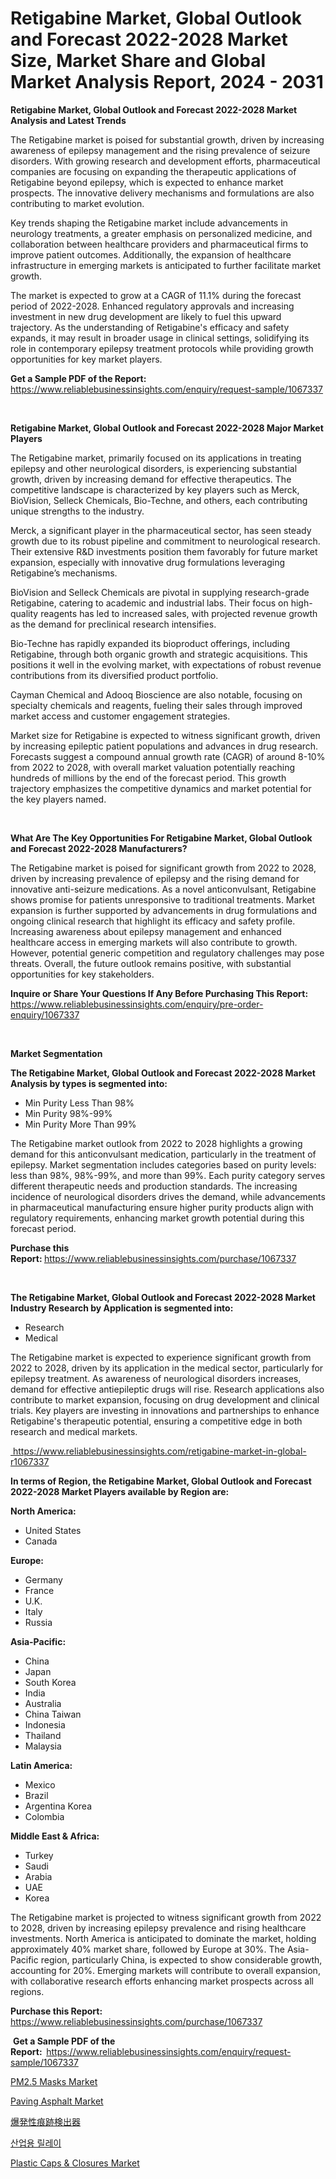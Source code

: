 <p><h1>Retigabine Market, Global Outlook and Forecast 2022-2028 Market Size, Market Share and Global Market Analysis Report, 2024 - 2031</h1></p><p><strong>Retigabine Market, Global Outlook and Forecast 2022-2028 Market Analysis and Latest Trends</strong></p>
<p><p>The Retigabine market is poised for substantial growth, driven by increasing awareness of epilepsy management and the rising prevalence of seizure disorders. With growing research and development efforts, pharmaceutical companies are focusing on expanding the therapeutic applications of Retigabine beyond epilepsy, which is expected to enhance market prospects. The innovative delivery mechanisms and formulations are also contributing to market evolution.</p><p>Key trends shaping the Retigabine market include advancements in neurology treatments, a greater emphasis on personalized medicine, and collaboration between healthcare providers and pharmaceutical firms to improve patient outcomes. Additionally, the expansion of healthcare infrastructure in emerging markets is anticipated to further facilitate market growth.</p><p>The market is expected to grow at a CAGR of 11.1% during the forecast period of 2022-2028. Enhanced regulatory approvals and increasing investment in new drug development are likely to fuel this upward trajectory. As the understanding of Retigabine's efficacy and safety expands, it may result in broader usage in clinical settings, solidifying its role in contemporary epilepsy treatment protocols while providing growth opportunities for key market players.</p></p>
<p><strong>Get a Sample PDF of the Report:&nbsp;</strong> <a href="https://www.reliablebusinessinsights.com/enquiry/request-sample/1067337">https://www.reliablebusinessinsights.com/enquiry/request-sample/1067337</a></p>
<p>&nbsp;</p>
<p><strong>Retigabine Market, Global Outlook and Forecast 2022-2028 Major Market Players</strong></p>
<p><p>The Retigabine market, primarily focused on its applications in treating epilepsy and other neurological disorders, is experiencing substantial growth, driven by increasing demand for effective therapeutics. The competitive landscape is characterized by key players such as Merck, BioVision, Selleck Chemicals, Bio-Techne, and others, each contributing unique strengths to the industry.</p><p>Merck, a significant player in the pharmaceutical sector, has seen steady growth due to its robust pipeline and commitment to neurological research. Their extensive R&D investments position them favorably for future market expansion, especially with innovative drug formulations leveraging Retigabine’s mechanisms.</p><p>BioVision and Selleck Chemicals are pivotal in supplying research-grade Retigabine, catering to academic and industrial labs. Their focus on high-quality reagents has led to increased sales, with projected revenue growth as the demand for preclinical research intensifies.</p><p>Bio-Techne has rapidly expanded its bioproduct offerings, including Retigabine, through both organic growth and strategic acquisitions. This positions it well in the evolving market, with expectations of robust revenue contributions from its diversified product portfolio.</p><p>Cayman Chemical and Adooq Bioscience are also notable, focusing on specialty chemicals and reagents, fueling their sales through improved market access and customer engagement strategies.</p><p>Market size for Retigabine is expected to witness significant growth, driven by increasing epileptic patient populations and advances in drug research. Forecasts suggest a compound annual growth rate (CAGR) of around 8-10% from 2022 to 2028, with overall market valuation potentially reaching hundreds of millions by the end of the forecast period. This growth trajectory emphasizes the competitive dynamics and market potential for the key players named.</p></p>
<p>&nbsp;</p>
<p><strong>What Are The Key Opportunities For Retigabine Market, Global Outlook and Forecast 2022-2028 Manufacturers?</strong></p>
<p><p>The Retigabine market is poised for significant growth from 2022 to 2028, driven by increasing prevalence of epilepsy and the rising demand for innovative anti-seizure medications. As a novel anticonvulsant, Retigabine shows promise for patients unresponsive to traditional treatments. Market expansion is further supported by advancements in drug formulations and ongoing clinical research that highlight its efficacy and safety profile. Increasing awareness about epilepsy management and enhanced healthcare access in emerging markets will also contribute to growth. However, potential generic competition and regulatory challenges may pose threats. Overall, the future outlook remains positive, with substantial opportunities for key stakeholders.</p></p>
<p><strong>Inquire or Share Your Questions If Any Before Purchasing This Report:</strong> <a href="https://www.reliablebusinessinsights.com/enquiry/pre-order-enquiry/1067337">https://www.reliablebusinessinsights.com/enquiry/pre-order-enquiry/1067337</a></p>
<p>&nbsp;</p>
<p><strong>Market Segmentation</strong></p>
<p><strong>The Retigabine Market, Global Outlook and Forecast 2022-2028 Market Analysis by types is segmented into:</strong></p>
<p><ul><li>Min Purity Less Than 98%</li><li>Min Purity 98%-99%</li><li>Min Purity More Than 99%</li></ul></p>
<p><p>The Retigabine market outlook from 2022 to 2028 highlights a growing demand for this anticonvulsant medication, particularly in the treatment of epilepsy. Market segmentation includes categories based on purity levels: less than 98%, 98%-99%, and more than 99%. Each purity category serves different therapeutic needs and production standards. The increasing incidence of neurological disorders drives the demand, while advancements in pharmaceutical manufacturing ensure higher purity products align with regulatory requirements, enhancing market growth potential during this forecast period.</p></p>
<p><strong>Purchase this Report:&nbsp;</strong><a href="https://www.reliablebusinessinsights.com/purchase/1067337">https://www.reliablebusinessinsights.com/purchase/1067337</a></p>
<p>&nbsp;</p>
<p><strong>The Retigabine Market, Global Outlook and Forecast 2022-2028 Market Industry Research by Application is segmented into:</strong></p>
<p><ul><li>Research</li><li>Medical</li></ul></p>
<p><p>The Retigabine market is expected to experience significant growth from 2022 to 2028, driven by its application in the medical sector, particularly for epilepsy treatment. As awareness of neurological disorders increases, demand for effective antiepileptic drugs will rise. Research applications also contribute to market expansion, focusing on drug development and clinical trials. Key players are investing in innovations and partnerships to enhance Retigabine's therapeutic potential, ensuring a competitive edge in both research and medical markets.</p></p>
<p><a href="https://www.reliablebusinessinsights.com/retigabine-market-in-global-r1067337">&nbsp;https://www.reliablebusinessinsights.com/retigabine-market-in-global-r1067337</a></p>
<p><strong>In terms of Region, the Retigabine Market, Global Outlook and Forecast 2022-2028 Market Players available by Region are:</strong></p>
<p>
    <p> <strong> North America: </strong>
        <ul>
            <li>United States</li>
            <li>Canada</li>
        </ul>
        </p> 
    <p> <strong> Europe: </strong>
        <ul>
            <li>Germany</li>
            <li>France</li>
            <li>U.K.</li>
            <li>Italy</li>
            <li>Russia</li>
        </ul>
        </p> 
    <p> <strong> Asia-Pacific: </strong>
        <ul>
            <li>China</li>
            <li>Japan</li>
            <li>South Korea</li>
            <li>India</li>
            <li>Australia</li>
            <li>China Taiwan</li>
            <li>Indonesia</li>
            <li>Thailand</li>
            <li>Malaysia</li>
        </ul>
        </p> 
    <p> <strong> Latin America: </strong>
        <ul>
            <li>Mexico</li>
            <li>Brazil</li>
            <li>Argentina Korea</li>
            <li>Colombia</li>
        </ul>
        </p> 
    <p> <strong> Middle East & Africa: </strong>
        <ul>
            <li>Turkey</li>
            <li>Saudi</li>
            <li>Arabia</li>
            <li>UAE</li>
            <li>Korea</li>
        </ul>
    </p>
    </p>
<p><p>The Retigabine market is projected to witness significant growth from 2022 to 2028, driven by increasing epilepsy prevalence and rising healthcare investments. North America is anticipated to dominate the market, holding approximately 40% market share, followed by Europe at 30%. The Asia-Pacific region, particularly China, is expected to show considerable growth, accounting for 20%. Emerging markets will contribute to overall expansion, with collaborative research efforts enhancing market prospects across all regions.</p></p>
<p><strong>Purchase this Report: </strong><a href="https://www.reliablebusinessinsights.com/purchase/1067337">https://www.reliablebusinessinsights.com/purchase/1067337</a></p>
<p>&nbsp;<strong>Get a Sample PDF of the Report:&nbsp;&nbsp;</strong><a href="https://www.reliablebusinessinsights.com/enquiry/request-sample/1067337">https://www.reliablebusinessinsights.com/enquiry/request-sample/1067337</a></p>
<p><strong></strong></p>
<p><p><a href="https://issuu.com/reportprime-2/docs/pm25-masks-market-size-2030.pptx_96dbf1f2a52d2c">PM2.5 Masks Market</a></p><p><a href="https://medium.com/@pippa.ball45457/global-paving-asphalt-market-is-projected-to-grow-at-a-cagr-of-9-9-1ce3c5f7b3b7">Paving Asphalt Market</a></p><p><a href="https://medium.com/@zackaryhalvorson2023/%E6%96%B0%E8%88%88%E7%88%86%E7%99%BA%E7%89%A9%E7%97%95%E8%B7%A1%E6%A4%9C%E5%87%BA%E5%99%A8%E5%B8%82%E5%A0%B4%E6%A9%9F%E4%BC%9A-2024%E5%B9%B4%E3%81%8B%E3%82%892031%E5%B9%B4%E3%81%AE%E6%9C%9F%E9%96%93%E3%81%AB%E3%81%8A%E3%81%91%E3%82%8B%E6%8A%95%E8%B3%87%E5%AE%B6%E3%81%A8%E3%82%B9%E3%83%86%E3%83%BC%E3%82%AF%E3%83%9B%E3%83%AB%E3%83%80%E3%83%BC%E3%81%AE%E3%81%9F%E3%82%81%E3%81%AE%E5%B8%82%E5%A0%B4%E5%88%86%E6%9E%90%E4%BA%88%E6%B8%AC-84d0535512b4">爆発性痕跡検出器</a></p><p><a href="https://medium.com/@marielesch2023/%EC%82%B0%EC%97%85-%EB%A6%B4%EB%A0%88%EC%9D%B4-%EC%8B%9C%EC%9E%A5-%EA%B8%80%EB%A1%9C%EB%B2%8C-%EC%8B%9C%EC%9E%A5-%EC%A0%90%EC%9C%A0%EC%9C%A8-%EB%B0%8F-%EC%88%9C%EC%9C%84-%EC%A0%84%EC%B2%B4-%ED%8C%90%EB%A7%A4-%EB%B0%8F-%EC%88%98%EC%9A%94-%EC%A0%84%EB%A7%9D-2024-2031-e6ce6fc0e28d">산업용 릴레이</a></p><p><a href="https://medium.com/@pippa.ball45457/plastic-caps-closures-market-size-share-analysis-growth-trends-forecast-2024-2031-4f1dfb08030d">Plastic Caps & Closures Market</a></p></p>